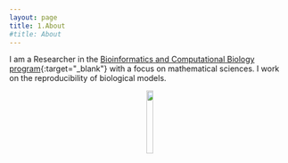 ```yaml
---
layout: page
title: 1.About
#title: About
---
```



I am a Researcher in the [Bioinformatics and Computational Biology program](https://www.uidaho.edu/sci/bcb){:target="_blank"} with a focus on mathematical sciences. 
I work on the reproducibility of biological models.



<figure><center>
  <img width="17%" height="17%" src="https://martynalukaszewicz.github.io/image_github.JPG"/>
</center></figure>



